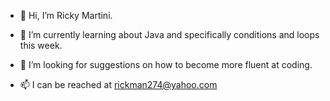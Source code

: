 - 👋 Hi, I’m Ricky Martini.

- 🌱 I’m currently learning about Java and specifically conditions and loops this week. 
- 💞️ I’m looking for suggestions on how to become more fluent at coding.
- 📫 I can be reached at rickman274@yahoo.com

<!---
Rickman274/Rickman274 is a ✨ special ✨ repository because its `README.md` (this file) appears on your GitHub profile.
You can click the Preview link to take a look at your changes.
--->
